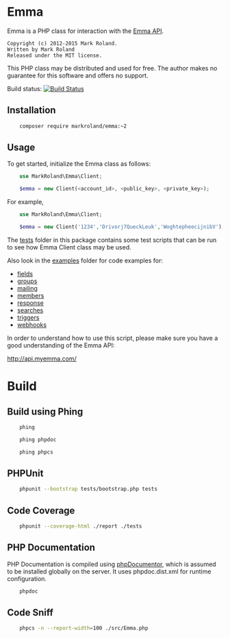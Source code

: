 Emma
====

Emma is a PHP class for interaction with the [Emma API](http://api.myemma.com).

    Copyright (c) 2012-2015 Mark Roland.
    Written by Mark Roland
    Released under the MIT license.

This PHP class may be distributed and used for free. The author makes
no guarantee for this software and offers no support.

Build status: [![Build Status](https://travis-ci.org/markroland/emma.svg)](https://travis-ci.org/markroland/emma)

Installation
------------

```sh
    composer require markroland/emma:~2
```

Usage
-----

To get started, initialize the Emma class as follows:

```php
    use MarkRoland\Emma\Client;

    $emma = new Client(<account_id>, <public_key>, <private_key>);
```

For example,

```php
    use MarkRoland\Emma\Client;

    $emma = new Client('1234','Drivorj7QueckLeuk','WoghtepheecijnibV');
```

The [tests](https://github.com/markroland/emma/blob/master/tests) folder in this package contains some test scripts that can
be run to see how Emma Client class may be used.

Also look in the [examples](https://github.com/markroland/emma/blob/master/examples/) folder for code examples for:
- [fields](https://github.com/markroland/emma/blob/master/examples/fields.php)
- [groups](https://github.com/markroland/emma/blob/master/examples/groups.php)
- [mailing](https://github.com/markroland/emma/blob/master/examples/mailing.php)
- [members](https://github.com/markroland/emma/blob/master/examples/members.php)
- [response](https://github.com/markroland/emma/blob/master/examples/response.php)
- [searches](https://github.com/markroland/emma/blob/master/examples/searches.php)
- [triggers](https://github.com/markroland/emma/blob/master/examples/triggers.php)
- [webhooks](https://github.com/markroland/emma/blob/master/examples/webhooks.php)

In order to understand how to use this script, please make sure you
have a good understanding of the Emma API:

http://api.myemma.com/

Build
=====

## Build using Phing

```sh
    phing
```

```sh
    phing phpdoc
```

```sh
    phing phpcs
```

## PHPUnit 

```sh
    phpunit --bootstrap tests/bootstrap.php tests
```

## Code Coverage

```sh
    phpunit --coverage-html ./report ./tests
```

## PHP Documentation

PHP Documentation is compiled using [phpDocumentor](http://www.phpdoc.org), which is assumed
to be installed globally on the server. It uses phpdoc.dist.xml for runtime configuration.

```sh
    phpdoc
```

## Code Sniff

```sh
    phpcs -n --report-width=100 ./src/Emma.php
```
